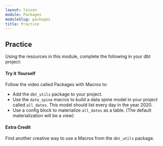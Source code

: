 ```yaml
---
layout: lesson
module: Packages
moduleSlug: packages
title: Practice
---
```


## Practice 
Using the resources in this module, complete the following in your dbt project:

#### Try it Yourself
Follow the video called Packages with Macros to:
- Add the `dbt_utils` package to your project.
- Use the `date_spine` macros to build a data spine model in your project called `all_dates`.  This model should list every day in the year 2020.
- Use a config block to materialize `all_dates` as a table. (The default materialization will be a view)

#### Extra Credit
Find another creative way to use a Macros from the `dbt_utils` package.